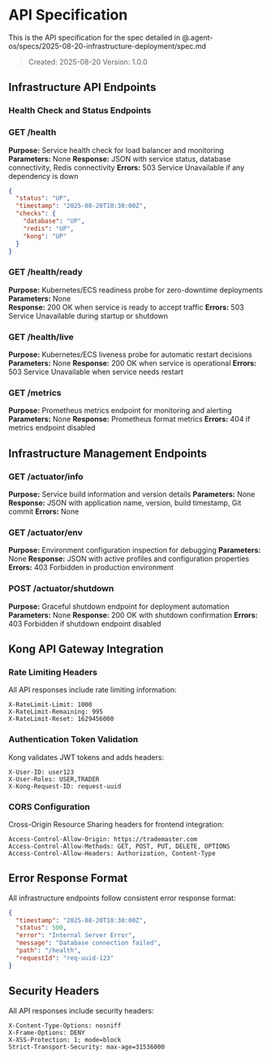 # API Specification

This is the API specification for the spec detailed in @.agent-os/specs/2025-08-20-infrastructure-deployment/spec.md

> Created: 2025-08-20
> Version: 1.0.0

## Infrastructure API Endpoints

### Health Check and Status Endpoints

### GET /health
**Purpose:** Service health check for load balancer and monitoring
**Parameters:** None
**Response:** JSON with service status, database connectivity, Redis connectivity
**Errors:** 503 Service Unavailable if any dependency is down

```json
{
  "status": "UP",
  "timestamp": "2025-08-20T10:30:00Z",
  "checks": {
    "database": "UP",
    "redis": "UP",
    "kong": "UP"
  }
}
```

### GET /health/ready
**Purpose:** Kubernetes/ECS readiness probe for zero-downtime deployments
**Parameters:** None  
**Response:** 200 OK when service is ready to accept traffic
**Errors:** 503 Service Unavailable during startup or shutdown

### GET /health/live
**Purpose:** Kubernetes/ECS liveness probe for automatic restart decisions
**Parameters:** None
**Response:** 200 OK when service is operational
**Errors:** 503 Service Unavailable when service needs restart

### GET /metrics
**Purpose:** Prometheus metrics endpoint for monitoring and alerting
**Parameters:** None
**Response:** Prometheus format metrics
**Errors:** 404 if metrics endpoint disabled

## Infrastructure Management Endpoints

### GET /actuator/info
**Purpose:** Service build information and version details
**Parameters:** None
**Response:** JSON with application name, version, build timestamp, Git commit
**Errors:** None

### GET /actuator/env
**Purpose:** Environment configuration inspection for debugging
**Parameters:** None
**Response:** JSON with active profiles and configuration properties
**Errors:** 403 Forbidden in production environment

### POST /actuator/shutdown
**Purpose:** Graceful shutdown endpoint for deployment automation
**Parameters:** None
**Response:** 200 OK with shutdown confirmation
**Errors:** 403 Forbidden if shutdown endpoint disabled

## Kong API Gateway Integration

### Rate Limiting Headers
All API responses include rate limiting information:
```
X-RateLimit-Limit: 1000
X-RateLimit-Remaining: 995
X-RateLimit-Reset: 1629456000
```

### Authentication Token Validation
Kong validates JWT tokens and adds headers:
```
X-User-ID: user123
X-User-Roles: USER,TRADER
X-Kong-Request-ID: request-uuid
```

### CORS Configuration
Cross-Origin Resource Sharing headers for frontend integration:
```
Access-Control-Allow-Origin: https://trademaster.com
Access-Control-Allow-Methods: GET, POST, PUT, DELETE, OPTIONS
Access-Control-Allow-Headers: Authorization, Content-Type
```

## Error Response Format

All infrastructure endpoints follow consistent error response format:

```json
{
  "timestamp": "2025-08-20T10:30:00Z",
  "status": 500,
  "error": "Internal Server Error",
  "message": "Database connection failed",
  "path": "/health",
  "requestId": "req-uuid-123"
}
```

## Security Headers

All API responses include security headers:
```
X-Content-Type-Options: nosniff
X-Frame-Options: DENY
X-XSS-Protection: 1; mode=block
Strict-Transport-Security: max-age=31536000
```